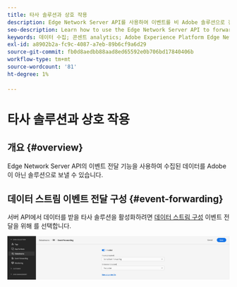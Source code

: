 ```yaml
---
title: 타사 솔루션과 상호 작용
description: Edge Network Server API를 사용하여 이벤트를 비 Adobe 솔루션으로 전달하는 방법을 알아봅니다
seo-description: Learn how to use the Edge Network Server API to forward events to non-Adobe solutions
keywords: 데이터 수집; 콘센트 analytics; Adobe Experience Platform Edge Network api;이벤트 전달
exl-id: a8902b2a-fc9c-4087-a7eb-89b6cf9a6d29
source-git-commit: fb0d8aedbb88aad8ed65592e0b706bd17840406b
workflow-type: tm+mt
source-wordcount: '81'
ht-degree: 1%

---
```


# 타사 솔루션과 상호 작용

## 개요 {#overview}

Edge Network Server API의 이벤트 전달 기능을 사용하여 수집된 데이터를 Adobe이 아닌 솔루션으로 보낼 수 있습니다.

## 데이터 스트림 이벤트 전달 구성 {#event-forwarding}

서버 API에서 데이터를 받을 타사 솔루션을 활성화하려면 [데이터 스트림 구성](../edge/datastreams/overview.md#event-forwarding-settings) 이벤트 전달을 위해 를 선택합니다.

![Adobe Analytics 데이터 스트림 구성](assets/event-forwarding-datastream.png)
